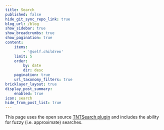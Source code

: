```yaml
---
title: Search
published: false
hide_git_sync_repo_link: true
blog_url: /blog
show_sidebar: true
show_breadcrumbs: true
show_pagination: true
content:
    items:
        - '@self.children'
    limit: 5
    order:
        by: date
        dir: desc
    pagination: true
    url_taxonomy_filters: true
bricklayer_layout: true
display_post_summary:
    enabled: true
icon: search
hide_from_post_list: true
---
```


This page uses the open source [TNTSearch plugin](https://github.com/trilbymedia/grav-plugin-tntsearch) and includes the ability for fuzzy (i.e. approximate) searches.
